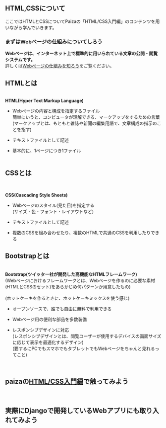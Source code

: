 ## HTML,CSSについて
ここではHTMLとCSSについてPaizaの「HTML/CSS入門編」のコンテンツを用いながら学んでいきます。

### まずはWebページの仕組みについてしろう
<b>Webページは、インターネット上で標準的に用いられている文章の公開・閲覧システムです。</b><br>
詳しくは[Webページの仕組みを知ろう](https://paiza.jp/works/html/primer/beginner-html1/11000)をご覧ください。


## HTMLとは
<br>
<b>HTML(Hyper Text Markup Language)</b><br>

* Webページの内容と構成を指定するファイル<br>
簡単にいうと、コンピュータが理解できる、マークアップをするための言葉<br>
(マークアップとは、もともと雑誌や新聞の編集用語で、文章構成の指示のことを指す)<br>

* テキストファイルとして記述<br>

* 基本的に、1ページにつき1ファイル<br><br>

## CSSとは
<br>

<b>CSS(Cascading Style Sheets)</b><br>

* Webページのスタイル(見た目)を指定する<br>(サイズ・色・フォント・レイアウトなど)

* テキストファイルとして記述
* 複数のCSSを組み合わせたり、複数のHTMLで共通のCSSを利用したりできる<br>

## Bootstrapとは
<br>
<b>Bootstrap(ツイッター社が開発した高機能なHTMLフレームワーク)</b><br>
(Webページにおけるフレームワークとは、Webページを作るのに必要な素材(HTMLとCSSのセット)をあらかじめ何パターンか用意したもの)<br><br>
(ホットケーキを作るときに、ホットケーキミックスを使う感じ)

* オープンソースで、誰でも自由に無料で利用できる

* Webページ用の便利な部品を多数装備

* レスポンシブデザインに対応<br>
(レスポンシブデザインとは、閲覧ユーザーが使用するデバイスの画面サイズに応じて表示を最適化するデザイン)<br>(要するにPCでもスマホでもタブレットでもWebページをちゃんと見れるってこと)
<br>

## paizaの[HTML/CSS入門編](https://paiza.jp/works/html/primer)で触ってみよう
<br>

## 実際にDjangoで開発しているWebアプリにも取り入れてみよう

